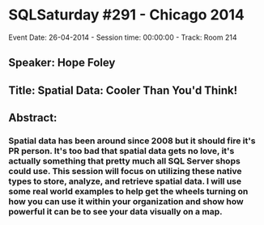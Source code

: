 # SQLSaturday #291 - Chicago 2014
Event Date: 26-04-2014 - Session time: 00:00:00 - Track: Room 214
## Speaker: Hope Foley
## Title: Spatial Data: Cooler Than You'd Think!
## Abstract:
### Spatial data has been around since 2008 but it should fire it's PR person.  It's too bad that spatial data gets no love, it's actually something that pretty much all SQL Server shops could use.  This session will focus on utilizing these native types to store, analyze, and retrieve spatial data.  I will use some real world examples to help get the wheels turning on how you can use it within your organization and show how powerful it can be to see your data visually on a map.  

